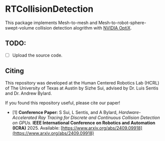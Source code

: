 # RTCollisionDetection
This package implements Mesh-to-mesh and Mesh-to-robot-sphere-swept-volume collision detection alogrithm with [NVIDIA OptiX](https://developer.nvidia.com/rtx/ray-tracing/optix).

## TODO:
- [ ] Upload the source code.

## Citing
This repository was developed at the Human Centered Robotics Lab (HCRL) of The University of Texas at Austin by Sizhe Sui, advised by Dr. Luis Sentis and Dr. Andrew Bylard.

If you found this repository useful, please cite our paper!
- [1] **Conference Paper:** S Sui, L Sentis, and A Bylard, *Hardware-Accelerated Ray Tracing for Discrete and Continuous Collision Detection on GPUs.* **IEEE International Conference
on Robotics and Automation (ICRA)** 2025. Available: [https://www.arxiv.org/abs/2409.09918](https://www.arxiv.org/abs/2409.09918)
